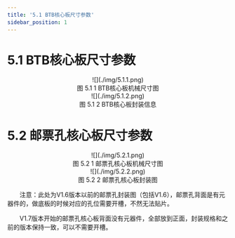 ```yaml
---
title: '5.1 BTB核心板尺寸参数'
sidebar_position: 1
---
```


# 5.1 BTB核心板尺寸参数

<center>
![](./img/5.1.1.png)<br />
图 5.1 1 BTB核心板机械尺寸图
</center>

<center>
![](./img/5.1.2.png)<br />
图 5.1 2 BTB核心板封装信息
</center>

# 5.2 邮票孔核心板尺寸参数

<center>
![](./img/5.2.1.png)<br />
图 5.2 1 邮票孔核心板机械尺寸图
</center>

<center>
![](./img/5.2.2.png)<br />
图 5.2 2 邮票孔核心板封装图
</center>

&emsp;&emsp;注意：此处为V1.6版本以前的邮票孔封装图（包括V1.6），邮票孔背面是有元器件的，做底板的时候对应的孔位需要开槽，不然无法贴片。

&emsp;&emsp;V1.7版本开始的邮票孔核心板背面没有元器件，全部放到正面，封装规格和之前的版本保持一致，可以不需要开槽。







